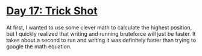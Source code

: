 # [Day 17: Trick Shot](https://adventofcode.com/2021/day/17)

At first, I wanted to use some clever math to calculate the highest position, but
I quickly realized that writing and running bruteforce will just be faster.
It takes about a second to run and writing it was definitely faster than trying
to google the math equation.